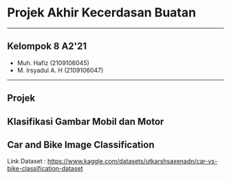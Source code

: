 # Projek Akhir Kecerdasan Buatan
---
## Kelompok 8 A2'21
- Muh. Hafiz        (2109106045)
- M. Irsyadul A. H  (2109106047)
---
## Projek
Klasifikasi Gambar Mobil dan Motor
---
## Car and Bike Image Classification
Link Dataset : https://www.kaggle.com/datasets/utkarshsaxenadn/car-vs-bike-classification-dataset
